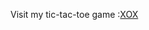    Visit my tic-tac-toe game :[XOX](https://666a99aa4ac3e6a32fb72e9c--venerable-basbousa-047d69.netlify.app/)
